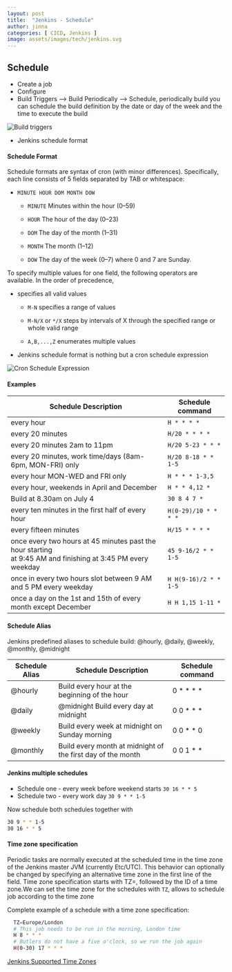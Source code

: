 ```yaml
---
layout: post
title:  "Jenkins - Schedule"
author: jinna
categories: [ CICD, Jenkins ]
image: assets/images/tech/jenkins.svg
---
```


## Schedule

- Create a job 
- Configure
- Build Triggers --> Build Periodically --> Schedule, periodically build you can schedule the build definition by the date or day of the week and the time to execute the build

![Build triggers](https://github.com/JinnaBalu/platform-engineering-concepts/blob/master/images/jenkins-build-periodically.png)

- Jenkins schedule format
#### Schedule Format
Schedule formats are syntax of cron (with minor differences). Specifically, each line consists of 5 fields separated by TAB or whitespace:

- `MINUTE HOUR DOM MONTH DOW`

  * `MINUTE`	Minutes within the hour (0–59)

  * `HOUR`	The hour of the day (0–23)

  * `DOM`	The day of the month (1–31)

  * `MONTH`	The month (1–12)

  * `DOW`	The day of the week (0–7) where 0 and 7 are Sunday.

To specify multiple values for one field, the following operators are available. In the order of precedence,

- specifies all valid values

  * `M-N` specifies a range of values

  * `M-N/X` or `*/X` steps by intervals of X through the specified range or whole valid range

  * `A,B,...,Z` enumerates multiple values

- Jenkins schedule format is nothing but a cron schedule expression

![Cron Schedule Expression](https://github.com/JinnaBalu/platform-engineering-concepts/blob/master/images/jenkins-schedule-format.png)

#### Examples

| Schedule Description | Schedule command |
| ------------- | ------------- |
| every hour | `H * * * *` |
| every 20 minutes | `H/20 * * * *` |
| every 20 minutes 2am to 11pm | `H/20 5-23 * * *` | 
| every 20 minutes, work time/days (8am-6pm, MON-FRI) only | `H/20 8-18 * * 1-5` |
| every hour MON-WED and FRI only | `H * * * 1-3,5` |
| every hour, weekends in April and December | `H * * 4,12 *` |
| Build at 8.30am on July 4 | `30 8 4 7 *` |
| every ten minutes in the first half of every hour | `H(0-29)/10 * * * *` |
| every fifteen minutes | `H/15 * * * *` |
| once every two hours at 45 minutes past the hour starting <br /> at 9:45 AM and finishing at 3:45 PM every weekday | `45 9-16/2 * * 1-5` |
| once in every two hours slot between 9 AM and 5 PM every weekday | `H H(9-16)/2 * * 1-5` |
| once a day on the 1st and 15th of every month except December | `H H 1,15 1-11 *` |

#### Schedule Alias

  Jenkins predefined aliases to schedule build: @hourly, @daily, @weekly, @monthly, @midnight


| Schedule Alias | Schedule Description | Schedule command |
| ------------- | ------------- | ------------- |
| @hourly | Build every hour at the beginning of the hour | 0 * * * * |
| @daily | @midnight	Build every day at midnight | 0 0 * * * |
| @weekly | Build every week at midnight on Sunday morning | 0 0 * * 0 |
| @monthly | Build every month at midnight of the first day of the month | 0 0 1 * * |

#### Jenkins multiple schedules

  * Schedule one - every week before weekend starts `30 16 * * 5`
  * Schedule two -  every work day `30 9 * * 1-5`

  Now schedule both schedules together with 

  ```bash
  30 9 * * 1-5 
  30 16 * * 5
  ```
#### Time zone specification

Periodic tasks are normally executed at the scheduled time in the time zone of the Jenkins master JVM (currently Etc/UTC). This behavior can optionally be changed by specifying an alternative time zone in the first line of the field. Time zone specification starts with TZ=, followed by the ID of a time zone.We can set the time zone for the schedules with `TZ`, allows to schedule job according to the time zone
  
Complete example of a schedule with a time zone specification:

  ```bash
    TZ=Europe/London
    # This job needs to be run in the morning, London time
    H 8 * * *
    # Butlers do not have a five o'clock, so we run the job again
    H(0-30) 17 * * *
  ```  

[Jenkins Supported Time Zones](https://gist.github.com/JinnaBalu/d630c37ef1f87cfcfa622c3a4e77d78c)  
